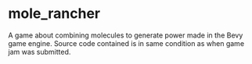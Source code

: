 # mole_rancher
A game about combining molecules to generate power made in the Bevy game engine. Source code contained is in same condition as when game jam was submitted.
